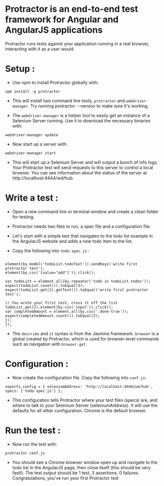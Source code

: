 # Protractor is an end-to-end test framework for Angular and AngularJS applications

Protractor runs tests against your application running in a real browser, interacting with it as a user would.

# Setup :

* Use npm to install Protractor globally with:

```npm install -g protractor```



* This will install two command line tools, ```protractor``` and ```webdriver-manager```. Try running protractor --version to make sure it's working.

* The ```webdriver-manager``` is a helper tool to easily get an instance of a Selenium Server running. Use it to download the necessary binaries with:

```webdriver-manager update``` 

* Now start up a server with:

```webdriver-manager start```
* This will start up a Selenium Server and will output a bunch of info logs. Your Protractor test will send requests to this server to control a local browser. You can see information about the status of the server at http://localhost:4444/wd/hub.

# Write a test :

* Open a new command line or terminal window and create a clean folder for testing.

* Protractor needs two files to run, a spec file and a configuration file.

* Let's start with a simple test that navigates to the todo list example in the AngularJS website and adds a new todo item to the list.

* Copy the following into ```todo-spec.js``` :

```describe('angularjs homepage todo list', function() { it('should add a todo', function() { browser.get('https://angularjs.org');

element(by.model('todoList.todoText')).sendKeys('write first protractor test');
element(by.css('[value="add"]')).click();

var todoList = element.all(by.repeater('todo in todoList.todos'));
expect(todoList.count()).toEqual(3);
expect(todoList.get(2).getText()).toEqual('write first protractor test');

// You wrote your first test, cross it off the list
todoList.get(2).element(by.css('input')).click();
var completedAmount = element.all(by.css('.done-true'));
expect(completedAmount.count()).toEqual(2);
}); 
});
```

 * The ```describe``` and ```it``` syntax is from the Jasmine framework. ```browser``` is a global created by Protractor, which is used for browser-level commands such as navigation with ```browser.get```.

# Configuration :

* Now create the configuration file. Copy the following into ```conf.js```:

```exports.config = { seleniumAddress: 'http://localhost:4444/wd/hub', specs: ['todo-spec.js'] };```

* This configuration tells Protractor where your test files (specs) are, and where to talk to your Selenium Server (seleniumAddress). It will use the defaults for all other configuration. Chrome is the default browser.

# Run the test :

* Now run the test with:

```protractor conf.js```

* You should see a Chrome browser window open up and navigate to the todo list in the AngularJS page, then close itself (this should be very fast!). The test output should be 1 test, 3 assertions, 0 failures. Congratulations, you've run your first Protractor test
